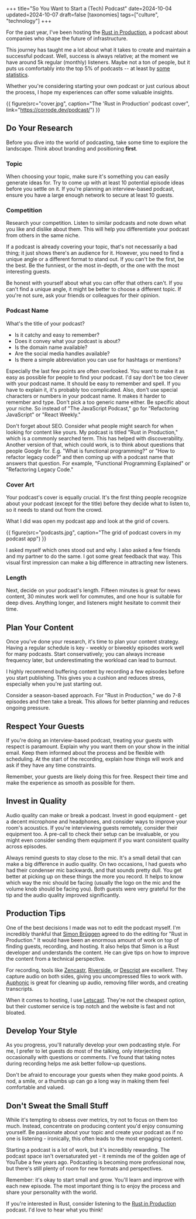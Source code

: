 +++
title="So You Want to Start a (Tech) Podcast"
date=2024-10-04
updated=2024-10-07
draft=false
[taxonomies]
tags=["culture", "technology"]
+++

For the past year, I've been hosting the [Rust in
Production](https://corrode.dev/podcast/),
a podcast about companies who shape the future of infrastructure.

This journey has taught me a lot about what it takes to create and maintain a
successful podcast. Well, success is always relative; at the moment we have
around 5k regular (monthly) listeners. Maybe not a ton of people, but it puts us
comfortably into the top 5% of podcasts -- at least by [some
statistics](https://www.demandsage.com/podcast-statistics/).

Whether you're considering starting your own podcast or just curious about the
process, I hope my experiences can offer some valuable insights.

{{ figure(src="cover.jpg", caption="The 'Rust in Production' podcast cover", link="https://corrode.dev/podcast/") }}

## Do Your Research

Before you dive into the world of podcasting, take some time to explore the landscape. Think about branding and positioning **first**.

### Topic

When choosing your topic, make sure it's something you can easily generate ideas
for. Try to come up with at least 10 potential episode ideas 
before you settle on it. If you're
planning an interview-based podcast, ensure you have a large enough network to
secure at least 10 guests.


### Competition

Research your competition. Listen to similar podcasts and note down what you like and dislike about them. This will help you differentiate your podcast from others in the same niche.

If a podcast is already covering your topic, that's not necessarily a bad thing; it just shows there's an audience for it. However, you need to find a unique angle or a different format to stand out. If you can't be the first, be the best. Be the funniest, or the most in-depth, or the one with the most interesting guests.

Be honest with yourself about what you can offer that others can't. If you can't find a unique angle, it might be better to choose a different topic.
If you're not sure, ask your friends or colleagues for their opinion.

### Podcast Name

What's the title of your podcast?

- Is it catchy and easy to remember?
- Does it convey what your podcast is about?
- Is the domain name available?
- Are the social media handles available?
- Is there a simple abbreviation you can use for hashtags or mentions?

Especially the last few points are often overlooked. You want to make it as easy as possible for people to find your podcast.
I'd say don't be too clever with your podcast name. It should be easy to remember and spell. If you have to explain it, it's probably too complicated. Also, don't use special characters or numbers in your podcast name. It makes it harder to remember and type.
Don't pick a too generic name either. Be specific about your niche. So instead of "The JavaScript Podcast," go for "Refactoring JavaScript" or
"React Weekly."

Don't forget about SEO. Consider what people might search for when looking for content like yours. My podcast is titled "Rust in Production," which is a commonly searched term. This has helped with discoverability.
Another version of that, which could work, is to think about questions that people Google for.
E.g. "What is functional programming?" or "How to refactor legacy code?"
and then coming up with a podcast name that answers that question.
For example, "Functional Programming Explained" or "Refactoring Legacy Code."

### Cover Art

Your podcast's cover is equally crucial. It's the first thing people recognize about your podcast (except for the title) before they decide what to listen to, so it needs to stand out from the crowd.

What I did was open my podcast app and look at the grid of covers.

{{ figure(src="podcasts.jpg", caption="The grid of podcast covers in my podcast app") }}

I asked myself which ones stood out and why.
I also asked a few friends and my partner to do the same. I got some great feedback that way.
This visual first impression can make a big difference in attracting new listeners.

### Length

Next, decide on your podcast's length. Fifteen minutes is great for news content, 30 minutes work well for commutes, and one hour is suitable for deep dives. Anything longer, and listeners might hesitate to commit their time.

## Plan Your Content

Once you've done your research, it's time to plan your content strategy. Having a regular schedule is key - weekly or biweekly episodes work well for many podcasts. Start conservatively; you can always increase frequency later, but underestimating the workload can lead to burnout.

I highly recommend buffering content by recording a few episodes before you start publishing. This gives you a cushion and reduces stress, especially when you're just starting out.

Consider a season-based approach. For "Rust in Production," we do 7-8 episodes and then take a break. This allows for better planning and reduces ongoing pressure.

## Respect Your Guests

If you're doing an interview-based podcast, treating your guests with respect is paramount. Explain why you want them on your show in the initial email. Keep them informed about the process and be flexible with scheduling. At the start of the recording, explain how things will work and ask if they have any time constraints.

Remember, your guests are likely doing this for free. Respect their time and make the experience as smooth as possible for them.

## Invest in Quality

Audio quality can make or break a podcast. Invest in good equipment - get a decent microphone and headphones, and consider ways to improve your room's acoustics. If you're interviewing guests remotely, consider their equipment too. A pre-call to check their setup can be invaluable, or you might even consider sending them equipment if you want consistent quality across episodes.

Always remind guests to stay close to the mic. It's a small detail that can make a big difference in audio quality.
On two occasions, I had guests who had their condenser mic backwards, and that sounds pretty dull. You get better at picking up on these things the more you record. It helps to know which way the mic should be facing (usually the logo on the mic and the volume knob should be facing you). Both guests were very grateful for the tip and the audio quality improved significantly.

## Production Tips

One of the best decisions I made was not to edit the podcast myself. I'm incredibly thankful that [Simon Brüggen](https://github.com/M3t0r) agreed to do the editing for "Rust in Production." It would have been an enormous amount of work on top of finding guests, recording, and hosting.
It also helps that Simon is a Rust developer and understands the content. He can give tips on how to improve the content from a technical perspective.

For recording, tools like [Zencastr](https://zencastr.com/), [Riverside](https://riverside.fm/), or [Descript](https://www.descript.com/) are excellent. They capture audio on both sides, giving you uncompressed files to work with. [Auphonic](https://auphonic.com/) is great for cleaning up audio, removing filler words, and creating transcripts.

When it comes to hosting, I use [Letscast](https://letscast.fm/). They're not the cheapest option, but their customer service is top notch and the website is fast and not bloated.

## Develop Your Style

As you progress, you'll naturally develop your own podcasting style. For me, I prefer to let guests do most of the talking, only interjecting occasionally with questions or comments. I've found that taking notes during recording helps me ask better follow-up questions.

Don't be afraid to encourage your guests when they make good points. A nod, a smile, or a thumbs up can go a long way in making them feel comfortable and valued.

## Don't Sweat the Small Stuff

While it's tempting to obsess over metrics, try not to focus on them too much. Instead, concentrate on producing content you'd enjoy consuming yourself. Be passionate about your topic and create your podcast as if no one is listening - ironically, this often leads to the most engaging content.

Starting a podcast is a lot of work, but it's incredibly rewarding. The podcast space isn't oversaturated yet - it
reminds me of the golden age of YouTube a few years ago. Podcasting is becoming more professional now, but there's still plenty of room for new formats and perspectives.

Remember: it's okay to start small and grow. You'll learn and improve with each new episode. The most important thing is to enjoy the process and share your personality with the world.

If you're interested in Rust, consider listening to the [Rust in Production](https://corrode.dev/podcast/) podcast. I'd love to hear what you think!